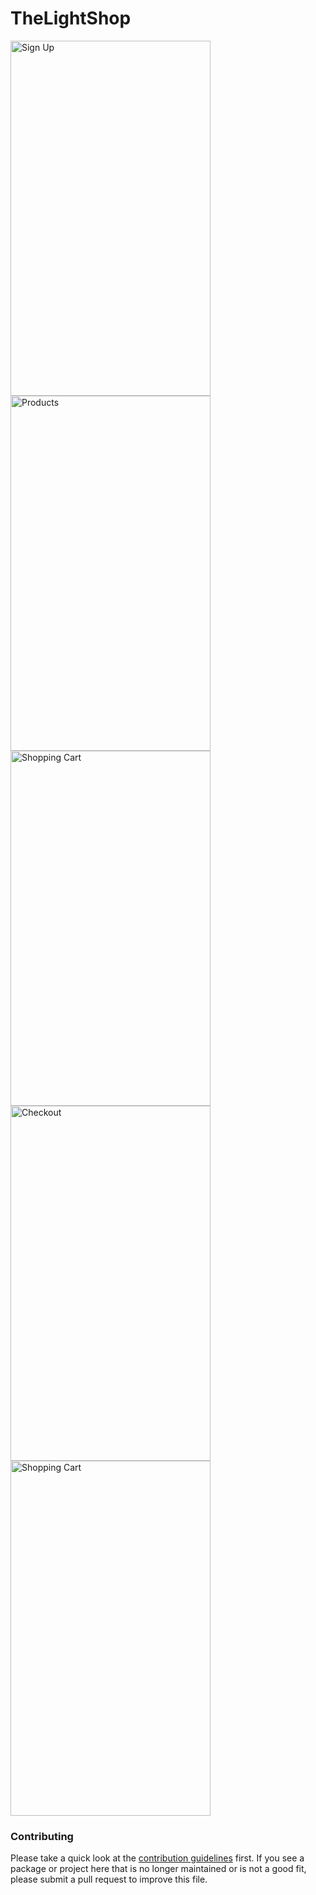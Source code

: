 # TheLightShop


<img src="https://github.com/lotpb/TheLightShop/blob/master/IMG_2720.jpg" alt="Sign Up" width="320" height="568"/>
<img src="https://github.com/lotpb/TheLightShop/blob/master/IMG_2721.jpg" alt="Products" width="320" height="568"/>


<img src="https://github.com/lotpb/TheLightShop/blob/master/IMG_2722.jpg" alt="Shopping Cart" width="320" height="568"/>
<img src="https://github.com/lotpb/TheLightShop/blob/master/IMG_2723.jpg" alt="Checkout" width="320" height="568"/>


<img src="https://github.com/lotpb/TheLightShop/blob/master/IMG_2724.jpg" alt="Shopping Cart" width="320" height="568"/>

### Contributing

Please take a quick look at the [contribution guidelines](.github/CONTRIBUTING.md) first. If you see a package or project here that is no longer maintained or is not a good fit, please submit a pull request to improve this file.
